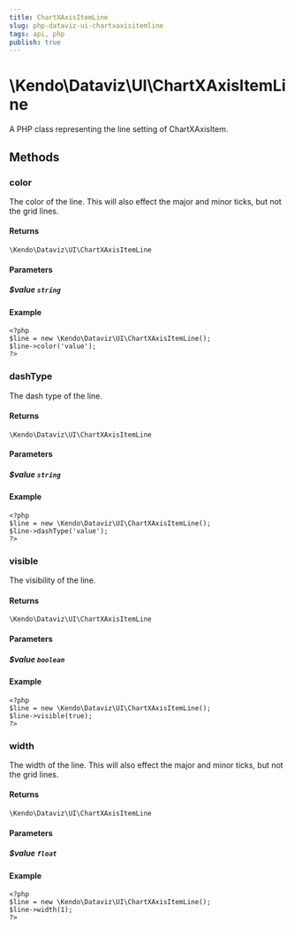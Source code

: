 ```yaml
---
title: ChartXAxisItemLine
slug: php-dataviz-ui-chartxaxisitemline
tags: api, php
publish: true
---
```


# \Kendo\Dataviz\UI\ChartXAxisItemLine

A PHP class representing the line setting of ChartXAxisItem.


## Methods

### color
The color of the line. This will also effect the major and minor ticks, but
not the grid lines.

#### Returns
`\Kendo\Dataviz\UI\ChartXAxisItemLine`

#### Parameters

##### $value `string`



#### Example 
    <?php
    $line = new \Kendo\Dataviz\UI\ChartXAxisItemLine();
    $line->color('value');
    ?>

### dashType
The dash type of the line.

#### Returns
`\Kendo\Dataviz\UI\ChartXAxisItemLine`

#### Parameters

##### $value `string`



#### Example 
    <?php
    $line = new \Kendo\Dataviz\UI\ChartXAxisItemLine();
    $line->dashType('value');
    ?>

### visible
The visibility of the line.

#### Returns
`\Kendo\Dataviz\UI\ChartXAxisItemLine`

#### Parameters

##### $value `boolean`



#### Example 
    <?php
    $line = new \Kendo\Dataviz\UI\ChartXAxisItemLine();
    $line->visible(true);
    ?>

### width
The width of the line. This will also effect the major and minor ticks, but
not the grid lines.

#### Returns
`\Kendo\Dataviz\UI\ChartXAxisItemLine`

#### Parameters

##### $value `float`



#### Example 
    <?php
    $line = new \Kendo\Dataviz\UI\ChartXAxisItemLine();
    $line->width(1);
    ?>


